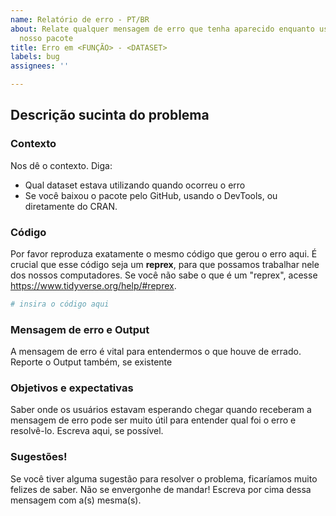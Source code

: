 ```yaml
---
name: Relatório de erro - PT/BR
about: Relate qualquer mensagem de erro que tenha aparecido enquanto usava ou instalava
  nosso pacote
title: Erro em <FUNÇÃO> - <DATASET>
labels: bug
assignees: ''

---
```


## Descrição sucinta do problema

### Contexto

Nos dê o contexto. Diga:

- Qual dataset estava utilizando quando ocorreu o erro
- Se você baixou o pacote pelo GitHub, usando o DevTools, ou diretamente do CRAN.

### Código

Por favor reproduza exatamente o mesmo código que gerou o erro aqui. É crucial que esse código seja um **reprex**, para que possamos trabalhar nele dos nossos computadores. Se você não sabe o que é um "reprex", acesse https://www.tidyverse.org/help/#reprex.

```r
# insira o código aqui
```
### Mensagem de erro e Output

A mensagem de erro é vital para entendermos o que houve de errado. Reporte o Output também, se existente

### Objetivos e expectativas

Saber onde os usuários estavam esperando chegar quando receberam a mensagem de erro pode ser muito útil para entender qual foi o erro e resolvê-lo. Escreva aqui, se possível.

### Sugestões!

Se você tiver alguma sugestão para resolver o problema, ficaríamos muito felizes de saber. Não se envergonhe de mandar! Escreva por cima dessa mensagem com a(s) mesma(s).

